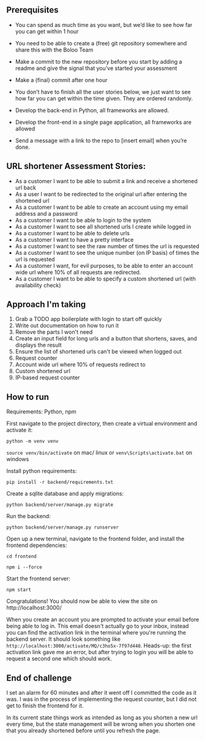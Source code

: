 ## Prerequisites

- You can spend as much time as you want, but we’d like to see how far you can get within 1 hour
- You need to be able to create a (free) git repository somewhere and share this with the Boloo Team
- Make a commit to the new repository before you start by adding a readme and give the signal that you’ve started your assessment
- Make a (final) commit after one hour
- You don’t have to finish all the user stories below, we just want to see how far you can get within the time given. They are ordered randomly.

- Develop the back-end in Python, all frameworks are allowed.
- Develop the front-end in a single page application, all frameworks are allowed
- Send a message with a link to the repo to [insert email] when you’re done.

## URL shortener Assessment Stories:

- As a customer I want to be able to submit a link and receive a shortened url back
- As a user I want to be redirected to the original url after entering the shortened url
- As a customer I want to be able to create an account using my email address and a password
- As a customer I want to be able to login to the system
- As a customer I want to see all shortened urls I create while logged in
- As a customer I want to be able to delete urls
- As a customer I want to have a pretty interface
- As a customer I want to see the raw number of times the url is requested
- As a customer I want to see the unique number (on IP basis) of times the url is requested
- As a customer I want, for evil purposes, to be able to enter an account wide url where 10% of all requests are redirected.
- As a customer I want to be able to specify a custom shortened url (with availability check)

## Approach I'm taking

1. Grab a TODO app boilerplate with login to start off quickly
2. Write out documentation on how to run it
3. Remove the parts I won't need
4. Create an input field for long urls and a button that shortens, saves, and displays the result
5. Ensure the list of shortened urls can't be viewed when logged out
6. Request counter
7. Account wide url where 10% of requests redirect to
8. Custom shortened url
9. IP-based request counter

## How to run

Requirements: Python, npm

First navigate to the project directory, then
create a virtual environment and activate it:

`python -m venv venv`

`source venv/bin/activate` on mac/ linux or `venv\Scripts\activate.bat` on windows

Install python requirements:

`pip install -r backend/requirements.txt`

Create a sqlite database and apply migrations:

`python backend/server/manage.py migrate`

Run the backend:

`python backend/server/manage.py runserver`

Open up a new terminal, navigate to the frontend folder, and install the frontend dependencies:

`cd frontend`

`npm i --force`

Start the frontend server:

`npm start`

Congratulations! You should now be able to view the site on http://localhost:3000/

When you create an account you are prompted to activate your email before being able to log in. This email doesn't actually go to your inbox, instead you can find the activation link in the terminal where you're running the backend server. It should look something like `http://localhost:3000/activate/MQ/c3ho5x-7f97d440`. Heads-up: the first activation link gave me an error, but after trying to login you will be able to request a second one which should work.

## End of challenge

I set an alarm for 60 minutes and after it went off I committed the code as it was. I was in the process of implementing the request counter, but I did not get to finish the frontend for it.

In its current state things work as intended as long as you shorten a new url every time, but the state management will be wrong when you shorten one that you already shortened before until you refresh the page.
